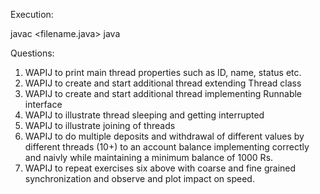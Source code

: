 Execution:

javac <filename.java>
java <filename>

Questions:

1. WAPIJ to print main thread properties such as ID, name, status etc.
2. WAPIJ to create and start additional thread extending Thread class 
3. WAPIJ to create and start additional thread implementing Runnable interface
4. WAPIJ to illustrate thread sleeping and getting interrupted
5.  WAPIJ to illustrate joining of threads
6. WAPIJ to do multiple deposits and withdrawal of different values  by different threads (10+) to an account balance implementing correctly and naivly while maintaining a minimum balance of 1000 Rs.
7. WAPIJ to repeat exercises six above with coarse and fine grained synchronization and observe and plot impact on speed. 

